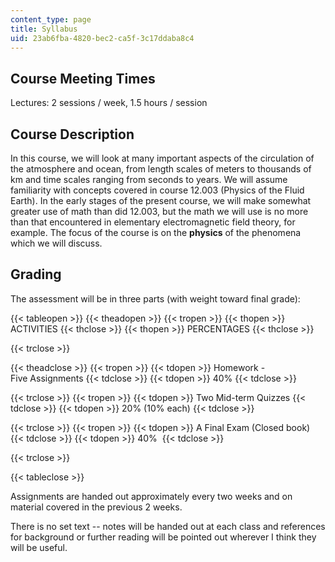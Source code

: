 ```yaml
---
content_type: page
title: Syllabus
uid: 23ab6fba-4820-bec2-ca5f-3c17ddaba8c4
---
```


Course Meeting Times
--------------------

Lectures: 2 sessions / week, 1.5 hours / session

Course Description
------------------

In this course, we will look at many important aspects of the circulation of the atmosphere and ocean, from length scales of meters to thousands of km and time scales ranging from seconds to years. We will assume familiarity with concepts covered in course 12.003 (Physics of the Fluid Earth). In the early stages of the present course, we will make somewhat greater use of math than did 12.003, but the math we will use is no more than that encountered in elementary electromagnetic field theory, for example. The focus of the course is on the **physics** of the phenomena which we will discuss.

Grading
-------

The assessment will be in three parts (with weight toward final grade):

{{< tableopen >}}
{{< theadopen >}}
{{< tropen >}}
{{< thopen >}}
ACTIVITIES
{{< thclose >}}
{{< thopen >}}
PERCENTAGES
{{< thclose >}}

{{< trclose >}}

{{< theadclose >}}
{{< tropen >}}
{{< tdopen >}}
Homework - Five Assignments
{{< tdclose >}}
{{< tdopen >}}
40%
{{< tdclose >}}

{{< trclose >}}
{{< tropen >}}
{{< tdopen >}}
Two Mid-term Quizzes
{{< tdclose >}}
{{< tdopen >}}
20% (10% each)
{{< tdclose >}}

{{< trclose >}}
{{< tropen >}}
{{< tdopen >}}
A Final Exam (Closed book)
{{< tdclose >}}
{{< tdopen >}}
40% 
{{< tdclose >}}

{{< trclose >}}

{{< tableclose >}}

Assignments are handed out approximately every two weeks and on material covered in the previous 2 weeks.

There is no set text -- notes will be handed out at each class and references for background or further reading will be pointed out wherever I think they will be useful.